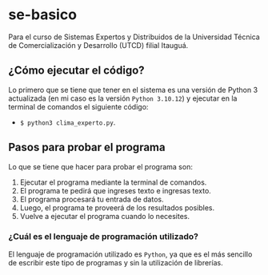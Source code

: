 # se-basico

Para el curso de Sistemas Expertos y Distribuidos de la Universidad Técnica de Comercialización y Desarrollo (UTCD) filial Itauguá.

## ¿Cómo ejecutar el código?

Lo primero que se tiene que tener en el sistema es una versión de Python 3 actualizada (en mi caso es la versión `Python 3.10.12`) y ejecutar en la terminal de comandos el siguiente código:

- `$ python3 clima_experto.py`.

## Pasos para probar el programa

Lo que se tiene que hacer para probar el programa son:

1. Ejecutar el programa mediante la terminal de comandos.
2. El programa te pedirá que ingreses texto e ingresas texto.
3. El programa procesará tu entrada de datos.
4. Luego, el programa te proveerá de los resultados posibles.
5. Vuelve a ejecutar el programa cuando lo necesites.

### ¿Cuál es el lenguaje de programación utilizado?

El lenguaje de programación utilizado es `Python`, ya que es el más sencillo de escribir este tipo de programas y sin la utilización de librerías.